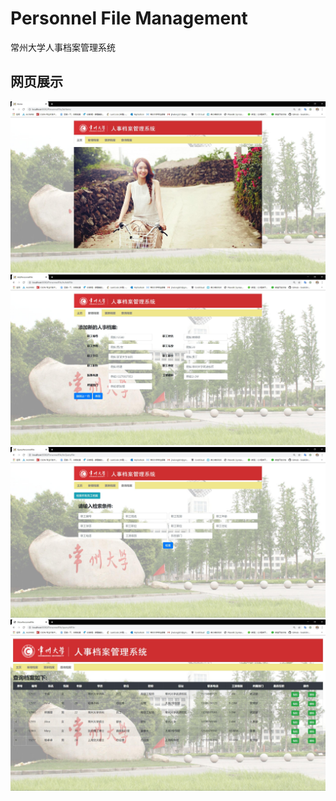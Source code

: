 # Personnel File Management
常州大学人事档案管理系统  

## 网页展示
![主页](https://github.com/Garletta/PersonnelFileManagement/raw/master/images/home.jpg)  
![添加档案](https://github.com/Garletta/PersonnelFileManagement/raw/master/images/addFile.jpg)  
![检索档案](https://github.com/Garletta/PersonnelFileManagement/raw/master/images/queryFile.jpg)  
![展示档案](https://github.com/Garletta/PersonnelFileManagement/raw/master/images/showFile.jpg)  